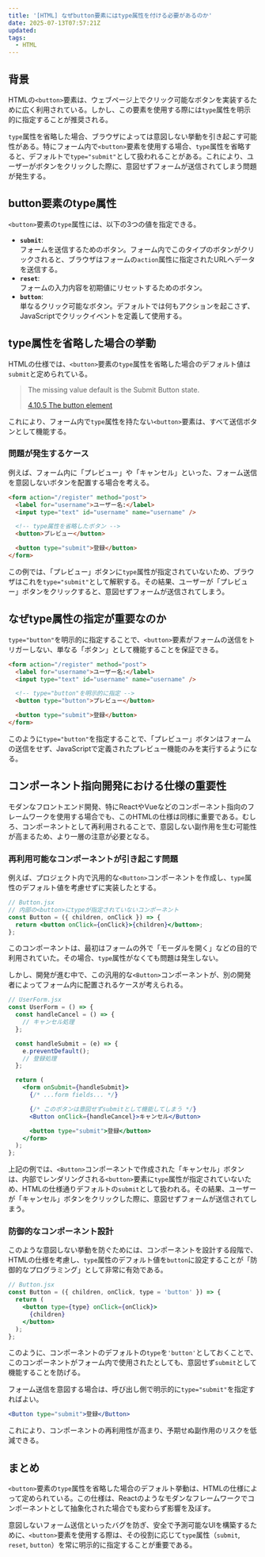 ```yaml
---
title: '[HTML] なぜbutton要素にはtype属性を付ける必要があるのか'
date: 2025-07-13T07:57:21Z
updated:
tags:
  - HTML
---
```


## 背景

HTMLの`<button>`要素は、ウェブページ上でクリック可能なボタンを実装するために広く利用されている。しかし、この要素を使用する際には`type`属性を明示的に指定することが推奨される。

`type`属性を省略した場合、ブラウザによっては意図しない挙動を引き起こす可能性がある。特にフォーム内で`<button>`要素を使用する場合、`type`属性を省略すると、デフォルトで`type="submit"`として扱われることがある。これにより、ユーザーがボタンをクリックした際に、意図せずフォームが送信されてしまう問題が発生する。

## button要素のtype属性

`<button>`要素の`type`属性には、以下の3つの値を指定できる。

- **`submit`**:  
  フォームを送信するためのボタン。フォーム内でこのタイプのボタンがクリックされると、ブラウザはフォームの`action`属性に指定されたURLへデータを送信する。
- **`reset`**:  
  フォームの入力内容を初期値にリセットするためのボタン。
- **`button`**:  
  単なるクリック可能なボタン。デフォルトでは何もアクションを起こさず、JavaScriptでクリックイベントを定義して使用する。

## type属性を省略した場合の挙動

HTMLの仕様では、`<button>`要素の`type`属性を省略した場合のデフォルト値は`submit`と定められている。

> The missing value default is the Submit Button state.
>
> [4.10.5 The button element](https://html.spec.whatwg.org/multipage/form-elements.html#the-button-element)

これにより、フォーム内で`type`属性を持たない`<button>`要素は、すべて送信ボタンとして機能する。

### 問題が発生するケース

例えば、フォーム内に「プレビュー」や「キャンセル」といった、フォーム送信を意図しないボタンを配置する場合を考える。

```html
<form action="/register" method="post">
  <label for="username">ユーザー名:</label>
  <input type="text" id="username" name="username" />

  <!-- type属性を省略したボタン -->
  <button>プレビュー</button>

  <button type="submit">登録</button>
</form>
```

この例では、「プレビュー」ボタンに`type`属性が指定されていないため、ブラウザはこれを`type="submit"`として解釈する。その結果、ユーザーが「プレビュー」ボタンをクリックすると、意図せずフォームが送信されてしまう。

## なぜtype属性の指定が重要なのか

`type="button"`を明示的に指定することで、`<button>`要素がフォームの送信をトリガーしない、単なる「ボタン」として機能することを保証できる。

```html
<form action="/register" method="post">
  <label for="username">ユーザー名:</label>
  <input type="text" id="username" name="username" />

  <!-- type="button"を明示的に指定 -->
  <button type="button">プレビュー</button>

  <button type="submit">登録</button>
</form>
```

このように`type="button"`を指定することで、「プレビュー」ボタンはフォームの送信をせず、JavaScriptで定義されたプレビュー機能のみを実行するようになる。

## コンポーネント指向開発における仕様の重要性

モダンなフロントエンド開発、特にReactやVueなどのコンポーネント指向のフレームワークを使用する場合でも、このHTMLの仕様は同様に重要である。むしろ、コンポーネントとして再利用されることで、意図しない副作用を生む可能性が高まるため、より一層の注意が必要となる。

### 再利用可能なコンポーネントが引き起こす問題

例えば、プロジェクト内で汎用的な`<Button>`コンポーネントを作成し、`type`属性のデフォルト値を考慮せずに実装したとする。

```jsx
// Button.jsx
// 内部の<button>にtypeが指定されていないコンポーネント
const Button = ({ children, onClick }) => {
  return <button onClick={onClick}>{children}</button>;
};
```

このコンポーネントは、最初はフォームの外で「モーダルを開く」などの目的で利用されていた。その場合、`type`属性がなくても問題は発生しない。

しかし、開発が進む中で、この汎用的な`<Button>`コンポーネントが、別の開発者によってフォーム内に配置されるケースが考えられる。

```jsx
// UserForm.jsx
const UserForm = () => {
  const handleCancel = () => {
    // キャンセル処理
  };

  const handleSubmit = (e) => {
    e.preventDefault();
    // 登録処理
  };

  return (
    <form onSubmit={handleSubmit}>
      {/* ...form fields... */}

      {/* このボタンは意図せずsubmitとして機能してしまう */}
      <Button onClick={handleCancel}>キャンセル</Button>

      <button type="submit">登録</button>
    </form>
  );
};
```

上記の例では、`<Button>`コンポーネントで作成された「キャンセル」ボタンは、内部でレンダリングされる`<button>`要素に`type`属性が指定されていないため、HTMLの仕様通りデフォルトの`submit`として扱われる。その結果、ユーザーが「キャンセル」ボタンをクリックした際に、意図せずフォームが送信されてしまう。

### 防御的なコンポーネント設計

このような意図しない挙動を防ぐためには、コンポーネントを設計する段階で、HTMLの仕様を考慮し、`type`属性のデフォルト値を`button`に設定することが「防御的なプログラミング」として非常に有効である。

```jsx
// Button.jsx
const Button = ({ children, onClick, type = 'button' }) => {
  return (
    <button type={type} onClick={onClick}>
      {children}
    </button>
  );
};
```

このように、コンポーネントのデフォルトの`type`を`'button'`としておくことで、このコンポーネントがフォーム内で使用されたとしても、意図せず`submit`として機能することを防げる。

フォーム送信を意図する場合は、呼び出し側で明示的に`type="submit"`を指定すればよい。

```jsx
<Button type="submit">登録</Button>
```

これにより、コンポーネントの再利用性が高まり、予期せぬ副作用のリスクを低減できる。

## まとめ

`<button>`要素の`type`属性を省略した場合のデフォルト挙動は、HTMLの仕様によって定められている。この仕様は、Reactのようなモダンなフレームワークでコンポーネントとして抽象化された場合でも変わらず影響を及ぼす。

意図しないフォーム送信といったバグを防ぎ、安全で予測可能なUIを構築するために、`<button>`要素を使用する際は、その役割に応じて`type`属性（`submit`, `reset`, `button`）を常に明示的に指定することが重要である。
